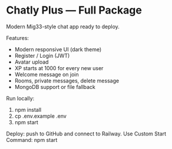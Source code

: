 # Chatly Plus — Full Package
Modern Mig33-style chat app ready to deploy.

Features:
- Modern responsive UI (dark theme)
- Register / Login (JWT)
- Avatar upload
- XP starts at 1000 for every new user
- Welcome message on join
- Rooms, private messages, delete message
- MongoDB support or file fallback

Run locally:
1. npm install
2. cp .env.example .env
3. npm start

Deploy: push to GitHub and connect to Railway. Use Custom Start Command: npm start
